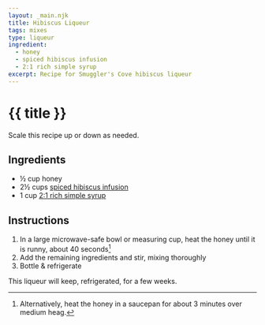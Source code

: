 ```yaml
---
layout: _main.njk
title: Hibiscus Liqueur
tags: mixes
type: liqueur
ingredient:
  - honey
  - spiced hibiscus infusion
  - 2:1 rich simple syrup
excerpt: Recipe for Smuggler's Cove hibiscus liqueur
---
```


<!-- markdownlint-disable MD025 -->
# {{ title }}
<!-- markdownlint-enable MD025 -->

<tiki-callout type="tip">

  Scale this recipe up or down as needed.

</tiki-callout>

## Ingredients

* &frac12; cup honey
* 2&frac12; cups [spiced hibiscus infusion](/mixes/spiced-hibiscus-infusion/)
* 1 cup [2:1 rich simple syrup](/mixes/2-1-simple-syrup/)

## Instructions

1. In a large microwave-safe bowl or measuring cup, heat the honey until it is runny, about 40 seconds[^1]
2. Add the remaining ingredients and stir, mixing thoroughly
3. Bottle & refrigerate

[^1]: Alternatively, heat the honey in a saucepan for about 3 minutes over medium heag.

<tiki-callout type="note">

  This liqueur will keep, refrigerated, for a few weeks.

</tiki-callout>

<div
  class="sr-only"
  data-cat[0]="Liqueur"
  data-ingredient[0]="Honey"
  data-ingredient[1]="Spiced hibiscus infusion"
  data-ingredient[2]="2:1 rich simple syrup"
  data-pagefind-filter="
    Category[data-cat[0]],
    Ingredient[data-ingredient[0]],
    Ingredient[data-ingredient[1]],
    Ingredient[data-ingredient[2]]
  "
>
</div>
